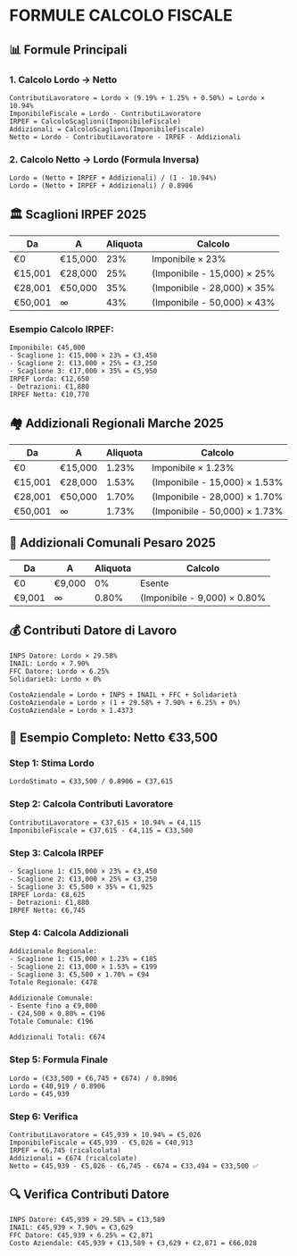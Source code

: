 # FORMULE CALCOLO FISCALE

## 📊 **Formule Principali**

### **1. Calcolo Lordo → Netto**
```
ContributiLavoratore = Lordo × (9.19% + 1.25% + 0.50%) = Lordo × 10.94%
ImponibileFiscale = Lordo - ContributiLavoratore
IRPEF = CalcoloScaglioni(ImponibileFiscale)
Addizionali = CalcoloScaglioni(ImponibileFiscale)
Netto = Lordo - ContributiLavoratore - IRPEF - Addizionali
```

### **2. Calcolo Netto → Lordo (Formula Inversa)**
```
Lordo = (Netto + IRPEF + Addizionali) / (1 - 10.94%)
Lordo = (Netto + IRPEF + Addizionali) / 0.8906
```

## 🏛️ **Scaglioni IRPEF 2025**

| Da | A | Aliquota | Calcolo |
|---|---|----------|---------|
| €0 | €15,000 | 23% | Imponibile × 23% |
| €15,001 | €28,000 | 25% | (Imponibile - 15,000) × 25% |
| €28,001 | €50,000 | 35% | (Imponibile - 28,000) × 35% |
| €50,001 | ∞ | 43% | (Imponibile - 50,000) × 43% |

### **Esempio Calcolo IRPEF:**
```
Imponibile: €45,000
- Scaglione 1: €15,000 × 23% = €3,450
- Scaglione 2: €13,000 × 25% = €3,250
- Scaglione 3: €17,000 × 35% = €5,950
IRPEF Lorda: €12,650
- Detrazioni: €1,880
IRPEF Netta: €10,770
```

## 🏘️ **Addizionali Regionali Marche 2025**

| Da | A | Aliquota | Calcolo |
|---|---|----------|---------|
| €0 | €15,000 | 1.23% | Imponibile × 1.23% |
| €15,001 | €28,000 | 1.53% | (Imponibile - 15,000) × 1.53% |
| €28,001 | €50,000 | 1.70% | (Imponibile - 28,000) × 1.70% |
| €50,001 | ∞ | 1.73% | (Imponibile - 50,000) × 1.73% |

## 🏢 **Addizionali Comunali Pesaro 2025**

| Da | A | Aliquota | Calcolo |
|---|---|----------|---------|
| €0 | €9,000 | 0% | Esente |
| €9,001 | ∞ | 0.80% | (Imponibile - 9,000) × 0.80% |

## 💰 **Contributi Datore di Lavoro**

```
INPS Datore: Lordo × 29.58%
INAIL: Lordo × 7.90%
FFC Datore: Lordo × 6.25%
Solidarietà: Lordo × 0%

CostoAziendale = Lordo + INPS + INAIL + FFC + Solidarietà
CostoAziendale = Lordo × (1 + 29.58% + 7.90% + 6.25% + 0%)
CostoAziendale = Lordo × 1.4373
```

## 🧮 **Esempio Completo: Netto €33,500**

### **Step 1: Stima Lordo**
```
LordoStimato = €33,500 / 0.8906 = €37,615
```

### **Step 2: Calcola Contributi Lavoratore**
```
ContributiLavoratore = €37,615 × 10.94% = €4,115
ImponibileFiscale = €37,615 - €4,115 = €33,500
```

### **Step 3: Calcola IRPEF**
```
- Scaglione 1: €15,000 × 23% = €3,450
- Scaglione 2: €13,000 × 25% = €3,250
- Scaglione 3: €5,500 × 35% = €1,925
IRPEF Lorda: €8,625
- Detrazioni: €1,880
IRPEF Netta: €6,745
```

### **Step 4: Calcola Addizionali**
```
Addizionale Regionale:
- Scaglione 1: €15,000 × 1.23% = €185
- Scaglione 2: €13,000 × 1.53% = €199
- Scaglione 3: €5,500 × 1.70% = €94
Totale Regionale: €478

Addizionale Comunale:
- Esente fino a €9,000
- €24,500 × 0.80% = €196
Totale Comunale: €196

Addizionali Totali: €674
```

### **Step 5: Formula Finale**
```
Lordo = (€33,500 + €6,745 + €674) / 0.8906
Lordo = €40,919 / 0.8906
Lordo = €45,939
```

### **Step 6: Verifica**
```
ContributiLavoratore = €45,939 × 10.94% = €5,026
ImponibileFiscale = €45,939 - €5,026 = €40,913
IRPEF = €6,745 (ricalcolata)
Addizionali = €674 (ricalcolate)
Netto = €45,939 - €5,026 - €6,745 - €674 = €33,494 ≈ €33,500 ✅
```

## 🔍 **Verifica Contributi Datore**
```
INPS Datore: €45,939 × 29.58% = €13,589
INAIL: €45,939 × 7.90% = €3,629
FFC Datore: €45,939 × 6.25% = €2,871
Costo Aziendale: €45,939 + €13,589 + €3,629 + €2,871 = €66,028
```


